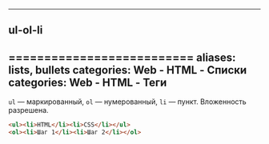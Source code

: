---
## ul-ol-li
==========================
aliases: lists, bullets
categories: Web - HTML - Списки
categories: Web - HTML - Теги
--------------------------------------------

`ul` — маркированный, `ol` — нумерованный, `li` — пункт. Вложенность разрешена.

```html
<ul><li>HTML</li><li>CSS</li></ul>
<ol><li>Шаг 1</li><li>Шаг 2</li></ol>

